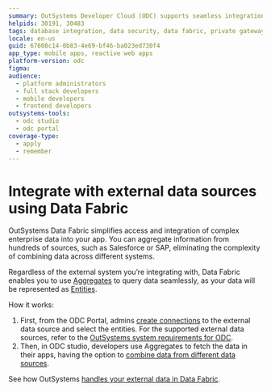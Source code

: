 ```yaml
---
summary: OutSystems Developer Cloud (ODC) supports seamless integration with external databases for enhanced app development.
helpids: 30191, 30483
tags: database integration, data security, data fabric, private gateways, configuration management
locale: en-us
guid: 67608c14-0b83-4e69-bf46-ba023ed730f4
app_type: mobile apps, reactive web apps
platform-version: odc
figma:
audience:
  - platform administrators
  - full stack developers
  - mobile developers
  - frontend developers
outsystems-tools:
  - odc studio
  - odc portal
coverage-type:
  - apply
  - remember
---
```


# Integrate with external data sources using Data Fabric

OutSystems Data Fabric simplifies access and integration of complex enterprise data into your app. You can aggregate information from hundreds of sources, such as Salesforce or SAP, eliminating the complexity of combining data across different systems.

Regardless of the external system you’re integrating with, Data Fabric enables you to use [Aggregates](../../building-apps/data/fetch-data/aggregate.md) to query data seamlessly, as your data will be represented as [Entities](../../building-apps/data/modeling/entity.md).

How it works:

1. First, from the ODC Portal, admins [create connections](create-connection-external-data.md) to the external data source and select the entities. For the supported external data sources, refer to the [OutSystems system requirements for ODC](../../getting-started/system-requirements.md#supported-external-data-sources).
1. Then, in ODC studio, developers use Aggregates to fetch the data in their apps, having the option to [combine data from different data sources](../../building-apps/data/fetch-data/data-mash.md).

See how OutSystems [handles your external data in Data Fabric](../../manage-platform-app-lifecycle/platform-architecture/intro.md#data-fabric).
